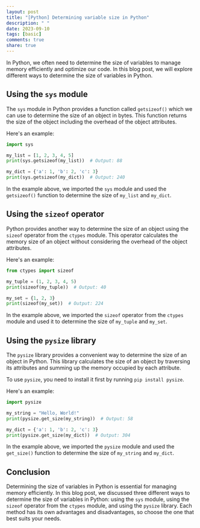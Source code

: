 ```yaml
---
layout: post
title: "[Python] Determining variable size in Python"
description: " "
date: 2023-09-10
tags: [basic]
comments: true
share: true
---
```


In Python, we often need to determine the size of variables to manage memory efficiently and optimize our code. In this blog post, we will explore different ways to determine the size of variables in Python.

## Using the `sys` module

The `sys` module in Python provides a function called `getsizeof()` which we can use to determine the size of an object in bytes. This function returns the size of the object including the overhead of the object attributes. 

Here's an example:

```python
import sys

my_list = [1, 2, 3, 4, 5]
print(sys.getsizeof(my_list))  # Output: 88

my_dict = {'a': 1, 'b': 2, 'c': 3}
print(sys.getsizeof(my_dict))  # Output: 240
```

In the example above, we imported the `sys` module and used the `getsizeof()` function to determine the size of `my_list` and `my_dict`. 

## Using the `sizeof` operator

Python provides another way to determine the size of an object using the `sizeof` operator from the `ctypes` module. This operator calculates the memory size of an object without considering the overhead of the object attributes.

Here's an example:

```python
from ctypes import sizeof

my_tuple = (1, 2, 3, 4, 5)
print(sizeof(my_tuple))  # Output: 40

my_set = {1, 2, 3}
print(sizeof(my_set))  # Output: 224
```

In the example above, we imported the `sizeof` operator from the `ctypes` module and used it to determine the size of `my_tuple` and `my_set`.

## Using the `pysize` library

The `pysize` library provides a convenient way to determine the size of an object in Python. This library calculates the size of an object by traversing its attributes and summing up the memory occupied by each attribute.

To use `pysize`, you need to install it first by running `pip install pysize`.

Here's an example:

```python
import pysize

my_string = "Hello, World!"
print(pysize.get_size(my_string))  # Output: 58

my_dict = {'a': 1, 'b': 2, 'c': 3}
print(pysize.get_size(my_dict))  # Output: 304
```

In the example above, we imported the `pysize` module and used the `get_size()` function to determine the size of `my_string` and `my_dict`.

## Conclusion

Determining the size of variables in Python is essential for managing memory efficiently. In this blog post, we discussed three different ways to determine the size of variables in Python: using the `sys` module, using the `sizeof` operator from the `ctypes` module, and using the `pysize` library. Each method has its own advantages and disadvantages, so choose the one that best suits your needs.
